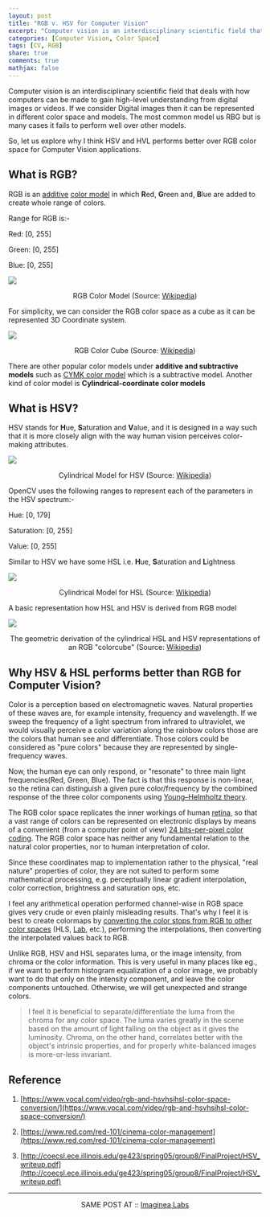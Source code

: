 ```yaml
---
layout: post
title: "RGB v. HSV for Computer Vision"
excerpt: "Computer vision is an interdisciplinary scientific field that deals with how computers can be made to gain high-level understanding from digital images or videos. If we consider Digital images then it can be represented in different color space and models. The most common model us RBG but is many cases it fails to perform well over other models."
categories: [Computer Vision, Color Space]
tags: [CV, RGB]
share: true
comments: true
mathjax: false
---
```


Computer vision is an interdisciplinary scientific field that deals with how computers can be made to gain high-level understanding from digital images or videos. If we consider Digital images then it can be represented in different color space and models. The most common model us RBG but is many cases it fails to perform well over other models.

So, let us explore why I think HSV and HVL performs better over RGB color space for Computer Vision applications.

## What is RGB?

RGB is an [additive](https://en.wikipedia.org/wiki/Additive_color) [color model](https://en.wikipedia.org/wiki/Color_model) in which **R**ed, **G**reen and, **B**lue are added to create whole range of colors.

Range for RGB is:-

Red: [0, 255]

Green: [0, 255]

Blue: [0, 255]

![](rgb_1.png)
<center>RGB Color Model (Source: <a href="https://en.wikipedia.org/wiki/RGB_color_model#/media/File:AdditiveColor.svg">Wikipedia</a>)</center>

For simplicity, we can consider the RGB color space as a cube as it can be represented 3D Coordinate system.

![](rgb_2.png)
<center>RGB Color Cube (Source: <a href="https://en.wikipedia.org/wiki/Color_model#/media/File:RGBCube_a.svg">Wikipedia</a>)</center>

There are other popular color models under **additive and subtractive models** such as [CYMK color model](https://en.wikipedia.org/wiki/CMYK_color_model) which is a subtractive model. Another kind of color model is **Cylindrical-coordinate color models**

## What is HSV?

HSV stands for **H**ue, **S**aturation and **V**alue, and it is designed in a way such that it is more closely align with the way human vision perceives color-making attributes.

![](rgb_3.png)
<center>Cylindrical Model for HSV (Source: <a href="https://en.wikipedia.org/wiki/HSL_and_HSV#/media/File:HSV_color_solid_cylinder_saturation_gray.png">Wikipedia</a>)</center>

OpenCV uses the following ranges to represent each of the parameters in the HSV spectrum:-

Hue: [0, 179]

Saturation: [0, 255]

Value: [0, 255]

Similar to HSV we have some HSL i.e. **H**ue, **S**aturation and **L**ightness

![](rgb_4.png)
<center>Cylindrical Model for HSL (Source: <a href="https://en.wikipedia.org/wiki/HSL_and_HSV#/media/File:HSL_color_solid_cylinder_saturation_gray.png">Wikipedia</a>)</center>

A basic representation how HSL and HSV is derived from RGB model

![](rgb_5.png)
<center>The geometric derivation of the cylindrical HSL and HSV representations of an RGB "colorcube" (Source: <a href="https://en.wikipedia.org/wiki/HSL_and_HSV#/media/File:Hsl-and-hsv.svg">Wikipedia</a>)</center>

## Why HSV & HSL performs better than RGB for Computer Vision?

Color is a perception based on electromagnetic waves. Natural properties of these waves are, for example intensity, frequency and wavelength. If we sweep the frequency of a light spectrum from infrared to ultraviolet, we would visually perceive a color variation along the rainbow colors those are the colors that human see and differentiate. Those colors could be considered as "pure colors" because they are represented by single-frequency waves.

Now, the human eye can only respond, or "resonate" to three main light frequencies(Red, Green, Blue). The fact is that this response is non-linear, so the retina can distinguish a given pure color/frequency by the combined response of the three color components using [Young–Helmholtz theory](https://en.wikipedia.org/wiki/Young%E2%80%93Helmholtz_theory).

The RGB color space replicates the inner workings of human [retina](http://www.color-theory-phenomena.nl/05.00.html), so that a vast range of colors can be represented on electronic displays by means of a convenient (from a computer point of view) [24 bits-per-pixel color coding](https://www.cambridgeincolour.com/tutorials/bit-depth.htm). The RGB color space has neither any fundamental relation to the natural color properties, nor to human interpretation of color.

Since these coordinates map to implementation rather to the physical, "real nature" properties of color, they are not suited to perform some mathematical processing, e.g. perceptually linear gradient interpolation, color correction, brightness and saturation ops, etc.

I feel any arithmetical operation performed channel-wise in RGB space gives very crude or even plainly misleading results. That's why I feel it is best to create colormaps by [converting the color stops from RGB to other color spaces](https://www.ryanjuckett.com/rgb-color-space-conversion/) (HLS, [Lab](https://en.wikipedia.org/wiki/CIELAB_color_space), etc.), performing the interpolations, then converting the interpolated values back to RGB.

Unlike RGB, HSV and HSL separates luma, or the image intensity, from chroma or the color information. This is very useful in many places like eg., if we want to perform histogram equalization of a color image, we probably want to do that only on the intensity component, and leave the color components untouched. Otherwise, we will get unexpected and strange colors.

> I feel it is beneficial to separate/differentiate the luma from the chroma for any color space. The luma varies greatly in the scene based on the amount of light falling on the object as it gives the luminosity. Chroma, on the other hand, correlates better with the object's intrinsic properties, and for properly white-balanced images is more-or-less invariant.

## Reference

1)  [https://www.vocal.com/video/rgb-and-hsvhsihsl-color-space-conversion/](https://www.vocal.com/video/rgb-and-hsvhsihsl-color-space-conversion/)

2) [https://www.red.com/red-101/cinema-color-management](https://www.red.com/red-101/cinema-color-management)

3) [http://coecsl.ece.illinois.edu/ge423/spring05/group8/FinalProject/HSV_writeup.pdf](http://coecsl.ece.illinois.edu/ge423/spring05/group8/FinalProject/HSV_writeup.pdf)

---

<center>SAME POST AT :: <a href="https://labs.imaginea.com/novel-corona-virus-sequence-alignment/">Imaginea Labs</a></center>
